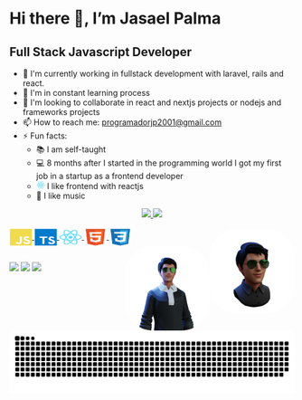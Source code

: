# Hi there 👋, I’m Jasael Palma
## Full Stack Javascript Developer

- 🔭 I'm currently working in fullstack development with laravel, rails and react.
- 🌱 I'm in constant learning process
- 👯 I'm looking to collaborate in react and nextjs projects or nodejs and frameworks projects
- 📫 How to reach me: programadorjp2001@gmail.com
- ⚡ Fun facts:
  - 📚 I am self-taught
  - 💻 8 months after I started in the programming world I got my first job in a startup as a frontend developer
  -  <img  alt="Rafa-React" height="15" width="15" src="https://raw.githubusercontent.com/devicons/devicon/master/icons/react/react-original.svg"> I like frontend with reactjs
  - 🎵 I like music

<div align="center">
  <a href="https://github.com/jasael">
  <img height="135em"  src="https://github-readme-stats.vercel.app/api?username=jasael&show_icons=true&theme=dark&include_all_commits=true&count_private=true"/>
  <img height="135em" src="https://github-readme-stats.vercel.app/api/top-langs/?username=jasael&layout=compact&langs_count=7&theme=dark"/>
</div>
  
<div style="display: inline_block"><br>
  <img align="center" alt="Rafa-Js" height="30" width="40" src="https://raw.githubusercontent.com/devicons/devicon/master/icons/javascript/javascript-plain.svg">
  <img align="center" alt="Rafa-Ts" height="30" width="40" src="https://raw.githubusercontent.com/devicons/devicon/master/icons/typescript/typescript-plain.svg">
  <img align="center" alt="Rafa-React" height="30" width="40" src="https://raw.githubusercontent.com/devicons/devicon/master/icons/react/react-original.svg">
  <img align="center" alt="Rafa-HTML" height="30" width="40" src="https://raw.githubusercontent.com/devicons/devicon/master/icons/html5/html5-original.svg">
  <img align="center" alt="Rafa-CSS" height="30" width="40" src="https://raw.githubusercontent.com/devicons/devicon/master/icons/css3/css3-original.svg">
  <img align="right" alt="Rafa-pic" height="150" style="border-radius:50px;" src="./ReadyPlayerMe-Avatar.png">
  <img align="right" alt="Rafa-pic" height="150" style="border-radius:50px;" src="./ReadyPlayerMe-Avatar(1).png">
</div>
  
   ##
  
<div> 
 <a href="https://discord.gg/programadorjp" target="_blank"><img src="https://img.shields.io/badge/Discord-7289DA?style=for-the-badge&logo=discord&logoColor=white" target="_blank"></a> 
  <a href = "mailto:programadorjp2001@gmail.com"><img src="https://img.shields.io/badge/-Gmail-%23333?style=for-the-badge&logo=gmail&logoColor=white" target="_blank"></a>
  <a href="https://www.linkedin.com/in/jasael-palma/" target="_blank"><img src="https://img.shields.io/badge/-LinkedIn-%230077B5?style=for-the-badge&logo=linkedin&logoColor=white" target="_blank"></a> 
 
  ![Snake animation](https://github.com/jasael/jasael/blob/output/github-contribution-grid-snake.svg)
 
</div>
